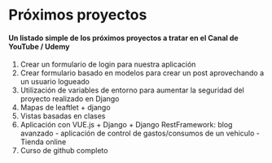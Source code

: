 # Próximos proyectos

#### Un listado simple de los próximos proyectos a tratar en el Canal de YouTube / Udemy

1. Crear un formulario de login para nuestra aplicación
2. Crear formulario basado en modelos para crear un post aprovechando a un usuario logueado
3. Utilización de variables de entorno para aumentar la seguridad del proyecto realizado en Django
4. Mapas de leaftlet + django
5. Vistas basadas en clases
6. Aplicación con VUE.js + Django + Django RestFramework: blog avanzado - aplicación de control de gastos/consumos de un vehiculo - Tienda online
7. Curso de github completo
